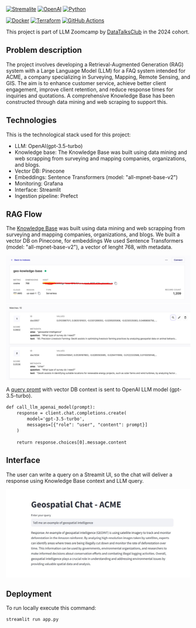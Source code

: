 [![Stremalite](https://img.shields.io/badge/-Streamlit-FF4B4B?style=flat&logo=streamlit&logoColor=white)](https://streamlit.io/)
[![OpenAI](https://img.shields.io/badge/OpenAI-00A3E0?logo=OpenAI&logoColor=white)](https://openai.com/)
[![Python](https://img.shields.io/badge/python-3.x-brightgreen.svg)](https://www.python.org/)

[![Docker](https://img.shields.io/badge/docker-%230db7ed.svg?style=for-the-badge&logo=docker&logoColor=white)](https://www.docker.com/)
[![Terraform](https://img.shields.io/badge/terraform-%235835CC.svg?style=for-the-badge&logo=terraform&logoColor=white)](https://www.terraform.io/)
[![GitHub Actions](https://img.shields.io/badge/github%20actions-%232671E5.svg?style=for-the-badge&logo=githubactions&logoColor=white)](https://docs.github.com/en/actions)


This project is part of LLM Zoomcamp by [DataTalksClub](https://github.com/DataTalksClub/llm-zoomcamp) in the 2024 cohort.

## Problem description
The project involves developing a Retrieval-Augmented Generation (RAG) system with a Large Language Model (LLM) for a FAQ system intended for ACME, a company specializing in Surveying, Mapping, Remote Sensing, and GIS. The aim is to enhance customer service, achieve better client engagement, improve client retention, and reduce response times for inquiries and quotations. A comprehensive Knowledge Base has been constructed through data mining and web scraping to support this.
## Technologies
This is the technological stack used for this project:

* LLM: OpenAI(gpt-3.5-turbo)
* Knowledge base: The Knowledge Base was built using data mining and web scrapping from surveying and mapping companies, organizations, and blogs.
* Vector DB: Pinecone
* Embeddings: Sentence Transformers (model: "all-mpnet-base-v2") 
* Monitoring: Grafana
* Interface: Streamlit
* Ingestion pipeline:  Prefect

## RAG Flow
The [Knowledge Base](https://github.com/beotavalo/geospatial-chat/blob/main/data/processed/train_data.json) was built using data mining and web scrapping from surveying and mapping companies, organizations, and blogs.
We built a vector DB on Pinecone, for embeddings We used Sentence Transformers (model: "all-mpnet-base-v2"), a vector of lenght 768, with metadata.

![](https://github.com/beotavalo/geospatial-chat/blob/main/images/VectorDB.jpg)
![Knowledge Base - Vector DB](https://github.com/beotavalo/geospatial-chat/blob/main/images/Vector%20DB.jpg)

A [query promt](https://github.com/beotavalo/geospatial-chat/blob/main/src/utils.py) with vector DB context is sent to OpenAI LLM model (gpt-3.5-turbo).
```
def call_llm_apenai_model(prompt):
    response = client.chat.completions.create(
        model='gpt-3.5-turbo',
        messages=[{"role": "user", "content": prompt}]
    )
    
    return response.choices[0].message.content
```
## Interface
The user can write a query on a Streamit UI, so the chat will deliver a response using Knowledge Base context and LLM query.

![Streamlit -RAG UI](https://github.com/beotavalo/geospatial-chat/blob/main/images/UI-chat2.jpg)

## Deployment

To run locally execute this command:

```
streamlit run app.py
```
